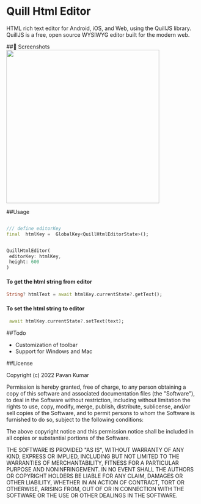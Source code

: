 
# Quill Html Editor

HTML rich text editor for Android, iOS, and Web, using the QuillJS library. QuillJS is a free, open source WYSIWYG editor built for the modern web.


##📸 Screenshots
<img src="https://github.com/the-airbender/quill_html_editor/blob/main/screenshots/editor.png" width="400">

##Usage
```dart

/// define editorKey
final  htmlKey =  GlobalKey<QuillHtmlEditorState>();


QuillHtmlEditor(
 editorKey: htmlKey,
 height: 600 
)
```
#### To get the html string from editor
```dart
String? htmlText = await htmlKey.currentState?.getText();

```
#### To set the html string to editor
```dart
 await htmlKey.currentState?.setText(text);

```


##Todo
- Customization of toolbar
- Support for Windows and Mac

##License


Copyright (c) 2022 Pavan Kumar

Permission is hereby granted, free of charge, to any person obtaining a copy
of this software and associated documentation files (the "Software"), to deal
in the Software without restriction, including without limitation the rights
to use, copy, modify, merge, publish, distribute, sublicense, and/or sell
copies of the Software, and to permit persons to whom the Software is
furnished to do so, subject to the following conditions:

The above copyright notice and this permission notice shall be included in all
copies or substantial portions of the Software.

THE SOFTWARE IS PROVIDED "AS IS", WITHOUT WARRANTY OF ANY KIND, EXPRESS OR
IMPLIED, INCLUDING BUT NOT LIMITED TO THE WARRANTIES OF MERCHANTABILITY,
FITNESS FOR A PARTICULAR PURPOSE AND NONINFRINGEMENT. IN NO EVENT SHALL THE
AUTHORS OR COPYRIGHT HOLDERS BE LIABLE FOR ANY CLAIM, DAMAGES OR OTHER
LIABILITY, WHETHER IN AN ACTION OF CONTRACT, TORT OR OTHERWISE, ARISING FROM,
OUT OF OR IN CONNECTION WITH THE SOFTWARE OR THE USE OR OTHER DEALINGS IN THE
SOFTWARE.

